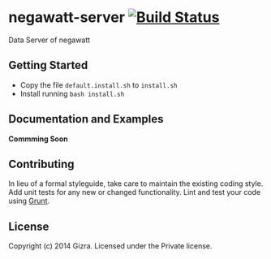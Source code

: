 # negawatt-server [![Build Status](https://magnum.travis-ci.com/Gizra/negawatt-server.svg?token=XWrZurqnBPrp29QsxNqM)](https://magnum.travis-ci.com/Gizra/negawatt-server)

Data Server of negawatt

## Getting Started
- Copy the file `default.install.sh` to `install.sh`
- Install running `bash install.sh`

## Documentation and Examples
__Commming Soon__

## Contributing
In lieu of a formal styleguide, take care to maintain the existing coding style. Add unit tests for any new or changed functionality. Lint and test your code using [Grunt](http://gruntjs.com/).

## License
Copyright (c) 2014 Gizra. Licensed under the Private license.
